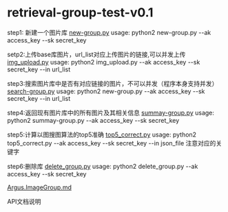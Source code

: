 # retrieval-group-test-v0.1
step1: 新建一个图片库
[new-group.py](./new_group.py)
usage: python2 new-group.py --ak access_key --sk secret_key

setp2:上传base库图片，url_list对应上传图片的链接,可以并发上传
[img_upload.py](./img_upload.py)
usage: python2 img_upload.py --ak access_key --sk secret_key --in url_list

step3:搜索图片库中是否有对应链接的图片，不可以并发（程序本身支持并发）
[search-group.py](./search_group.py)
usage: python2 new-group.py --ak access_key --sk secret_key --in url_list

step4:返回现有图片库中的所有图片及其相关信息
[summay-group.py](./summary_group.py)
usage: python2 summay-group.py --ak access_key --sk secret_key

step5:计算以图搜图算法的top5准确
[top5_correct.py](./top5_correct.py)
usage: python2 top5_correct.py --ak access_key --sk secret_key --in json_file
注意对应的关键字

step6:删除库
[delete_group.py](./delete_group.py)
usage: python2 delete_group.py --ak access_key --sk secret_key

[Argus.ImageGroup.md](./Argus.ImageGroup.md)

API文档说明




